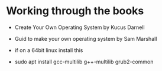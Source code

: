 # Working through the books 
- Create Your Own Operating System by Kucus Darnell
- Guid to make your own operating system by Sam Marshall


- if on a 64bit linux install this
- sudo apt install gcc-multilib g++-multilib grub2-common
